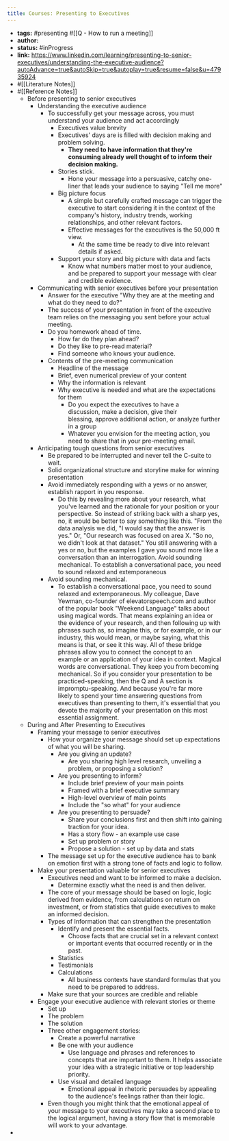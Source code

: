 ```yaml
---
title: Courses: Presenting to Executives
---
```


- **tags:** #presenting #[[Q - How to run a meeting]]
- **author:**
- **status:** #inProgress
- **link:** https://www.linkedin.com/learning/presenting-to-senior-executives/understanding-the-executive-audience?autoAdvance=true&autoSkip=true&autoplay=true&resume=false&u=47935924
- #[[Literature Notes]]
- #[[Reference Notes]]
	- Before presenting to senior executives
		- Understanding the executive audience
			- To successfully get your message across, you must understand your audience and act accordingly
				- Executives value brevity
				- Executives' days are is filled with decision making and problem solving.
					- __They need to have information that they're consuming already well thought of to inform their decision making.__
				- Stories stick.
					- Hone your message into a persuasive, catchy one-liner that leads your audience to saying "Tell me more"
				- Big picture focus
					- A simple but  carefully crafted message can trigger the executive to start considering it in the context of the company's history, industry trends, working relationships, and other relevant factors.
					- Effective messages for the executives is the 50,000 ft view.
						- At the same time be ready to dive into relevant details if asked.
				- Support your story and big picture with data and facts
					- Know what numbers matter most to your audience, and be prepared to support your message with clear and credible evidence.
		- Communicating with senior executives before your presentation
			- Answer for the executive "Why they are at the meeting and what do they need to do?"
			- The success of your presentation in front of the executive team relies on the messaging you sent before your actual meeting.
			- Do you homework ahead of time.
				- How far do they plan ahead?
				- Do they like to pre-read material?
				- Find someone who knows your audience.
			- Contents of the pre-meeting communication
				- Headline of the message
				- Brief, even numerical preview of your content
				- Why the information is relevant
				- Why executive is needed and what are the expectations for them
					- Do you expect the executives to have a discussion, make a decision, give their blessing, approve additional action, or analyze further in a group
					- Whatever you envision for the meeting action, you need to share that in your pre-meeting email.
		- Anticipating tough questions from senior executives
			- Be prepared to be interrupted and never tell the C-suite to wait.
			- Solid organizational structure and storyline make for winning presentation
			- Avoid immediately responding with a yews or no answer, establish rapport in you response.
				- Do this by revealing more about your research, what you've learned and the rationale for your position or your perspective. So instead of striking back with a sharp yes, no, it would be better to say something like this. "From the data analysis we did, "I would say that the answer is yes." Or, "Our research was focused on area X. "So no, we didn't look at that dataset." You still answering with a yes or no, but the examples I gave you sound more like a conversation than an interrogation. Avoid sounding mechanical. To establish a conversational pace, you need to sound relaxed and extemporaneous
			- Avoid sounding mechanical.
				- To establish a conversational pace, you need to sound relaxed and extemporaneous. My colleague, Dave Yewman, co-founder of elevatorspeech.com and author of the popular book "Weekend Language" talks about using magical words. That means explaining an idea or the evidence of your research, and then following up with phrases such as, so imagine this, or for example, or in our industry, this would mean, or maybe saying, what this means is that, or see it this way. All of these bridge phrases allow you to connect the concept to an example or an application of your idea in context. Magical words are conversational. They keep you from becoming mechanical. So if you consider your presentation to be practiced-speaking, then the Q and A section is impromptu-speaking. And because you're far more likely to spend your time answering questions from executives than presenting to them, it's essential that you devote the majority of your presentation on this most essential assignment.
	- During and After Presenting to Executives
		- Framing your message to senior executives
			- How your organize your message should set up expectations of what  you will be sharing.
				- Are you giving an update?
					- Are you sharing high level research, unveiling a problem, or proposing a solution?
				- Are you presenting to inform?
					- Include brief preview of your main points
					- Framed with a brief executive summary
					- High-level overview of main points
					- Include the "so what" for your audience
				- Are you presenting to persuade?
					- Share your conclusions first and then shift into gaining traction for your idea.
					- Has a story flow - an example use case
					- Set up problem or story
					- Propose a solution - set up by data and stats
			- The message set up for the executive audience has to bank on emotion first with a strong tone of facts and logic to follow.
		- Make your presentation valuable for senior executives
			- Executives need and want to be informed to make a decision.
				- Determine exactly what the need is and then deliver.
			- The core of your message should be based on logic, logic derived from evidence, from calculations on return on investment, or from statistics that guide executives to make an informed decision.
			- Types of Information that can strengthen the presentation
				- Identify and present the essential facts.
					- Choose facts that are crucial set in a relevant context or important events that occurred recently or in the past.
				- Statistics
				- Testimonials
				- Calculations
					- All business contexts have standard formulas that you need to be prepared to address.
			- Make sure that your sources are credible and reliable
		- Engage your executive audience with relevant stories or theme
			- Set up
			- The problem
			- The solution
			- Three other engagement stories:
				- Create a powerful narrative
				- Be one with your audience
					- Use language and phrases and references to concepts that are important to them. It helps associate your idea with a strategic initiative or top leadership priority.
				- Use visual and detailed language
					- Emotional appeal in rhetoric persuades by appealing to the audience's feelings rather than their logic.
			- Even though you might think that the emotional appeal of your message to your executives may take a second place to the logical argument, having a story flow that is memorable will work to your advantage.
-